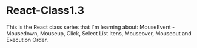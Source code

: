 # React-Class1.3
This is the React class series that I´m learning about: MouseEvent - Mousedown, Mouseup, Click, Select List Itens, Mouseover, Mouseout and Execution Order.
